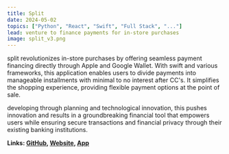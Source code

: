 ```yaml
---
title: Split
date: 2024-05-02
topics: ["Python", "React", "Swift", "Full Stack", "..."]
lead: venture to finance payments for in-store purchases
image: split_v3.png
---
```


split revolutionizes in-store purchases by offering seamless payment financing directly through Apple and Google Wallet. With swift and various frameworks, this application enables users to divide payments into manageable installments with minimal to no interest after CC's. It simplifies the shopping experience, providing flexible payment options at the point of sale.

developing through planning and technological innovation, this pushes innovation and results in a groundbreaking financial tool that empowers users while ensuring secure transactions and financial privacy through their existing banking institutions.

**Links: [GitHub](https://github.com/dylanhans/Split), 
[Website](),
[App]()**
